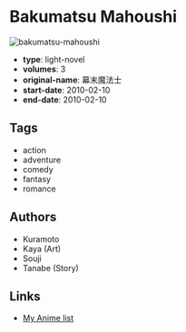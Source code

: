 # Bakumatsu Mahoushi

![bakumatsu-mahoushi](https://cdn.myanimelist.net/images/manga/1/164410.jpg)

-   **type**: light-novel
-   **volumes**: 3
-   **original-name**: 幕末魔法士
-   **start-date**: 2010-02-10
-   **end-date**: 2010-02-10

## Tags

-   action
-   adventure
-   comedy
-   fantasy
-   romance

## Authors

-   Kuramoto
-   Kaya (Art)
-   Souji
-   Tanabe (Story)

## Links

-   [My Anime list](https://myanimelist.net/manga/57313/Bakumatsu_Mahoushi)
